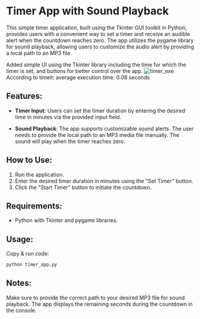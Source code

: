 
# Timer App with Sound Playback

This simple timer application, built using the Tkinter GUI toolkit in Python, provides users with a convenient way to set a timer and receive an audible alert when the countdown reaches zero. 
The app utilizes the pygame library for sound playback, allowing users to customize the audio alert by providing a local path to an MP3 file.


Added simple UI using the Tkinter library including the time for which the timer is set, and buttons for better control over the app.
![timer_exe](https://github.com/VicChorn/timer-py/assets/153026489/20261839-b299-47eb-a5d2-24cfe2fc8dcc)
According to timeit: average execution time: 0.08 seconds

## Features:
 - **Timer Input**: Users can set the timer duration by entering the desired time in minutes via the provided input field.

 - **Sound Playback**: The app supports customizable sound alerts. The user needs to provide the local path to an MP3 media file manually. The sound will play when the timer reaches zero.

## How to Use:
1. Run the application.
2. Enter the desired timer duration in minutes using the "Set Timer" button.
3. Click the "Start Timer" button to initiate the countdown.
## Requirements:
- Python with Tkinter and pygame libraries.
## Usage:
Copy & run code:
```bash
python timer_app.py
```

## Notes:
Make sure to provide the correct path to your desired MP3 file for sound playback.
The app displays the remaining seconds during the countdown in the console.
